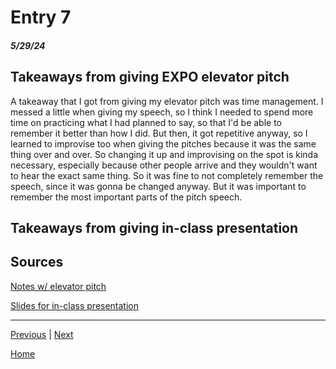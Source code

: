 # Entry 7
##### 5/29/24

## Takeaways from giving EXPO elevator pitch
A takeaway that I got from giving my elevator pitch was time management. I messed a little when giving my speech, so I think I needed to spend more time on practicing what I had planned to say, so that I'd be able to remember it better than how I did. But then, it got repetitive anyway, so I learned to improvise too when giving the pitches because it was the same thing over and over. So changing it up and improvising on the spot is kinda necessary, especially because other people arrive and they wouldn't want to hear the exact same thing. So it was fine to not completely remember the speech, since it was gonna be changed anyway. But it was important to remember the most important parts of the pitch speech.

## Takeaways from giving in-class presentation

## Sources
[Notes w/ elevator pitch](https://docs.google.com/document/d/1gEG-nqpgmLTK_mc0mQxg4ROS4fw1KH32b49NJPkFx8Y/edit?pli=1#heading=h.6o1f62qg6jz9)

[Slides for in-class presentation](https://docs.google.com/presentation/d/1XnD_tvlwgvMbjPv7BU_mPbY7NdWncD2vjS0nMR_GjVI/edit#slide=id.p)

<hr>

[Previous](entry06.md) | [Next](entry08.md)

[Home](../README.md)
